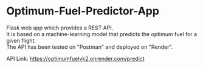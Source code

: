 
# Optimum-Fuel-Predictor-App

Flask web app which provides a REST API.  
It is based on a machine-learning model that predicts the optimum fuel for a given flight.  
The API has been tested on "Postman" and deployed on "Render".  

API Link: https://optimumfuelvk2.onrender.com/predict

